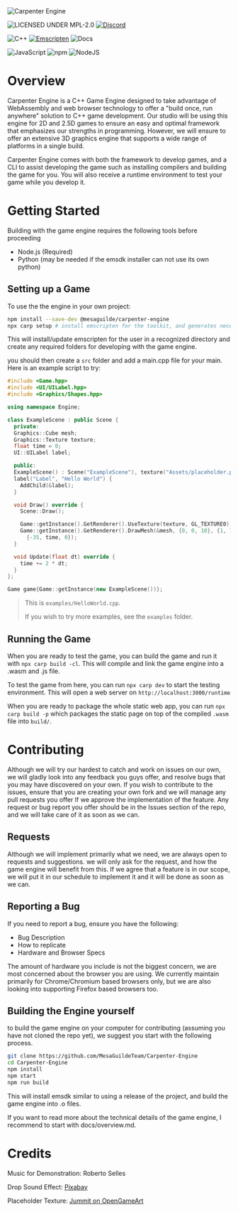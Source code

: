 <picture>
  <source media="(prefers-color-scheme: dark)" srcset="docs/images/CarpenterEngine_Logo.png">
  <img src="docs/images/CarpenterEngine_Logo_Light.png" alt="Carpenter Engine"/>
</picture>

![LICENSED UNDER MPL-2.0](https://img.shields.io/badge/License-MPL%2D-2.0-red?style=for-the-badge)
[![Discord](https://img.shields.io/badge/Discord-7289DA?style=for-the-badge&logo=discord&logoColor=white)](https://discord.gg/rfVQ4FakKS)

![C++](https://img.shields.io/badge/C%2B%2B-00599C?style=for-the-badge&logo=c%2B%2B&logoColor=white)
[![Emscripten](https://img.shields.io/badge/emscripten-darkgreen?style=for-the-badge)](https://emscripten.org/)
![Docs](https://img.shields.io/badge/doxygen-blue?style=for-the-badge)

![JavaScript](https://img.shields.io/badge/JavaScript-323330?style=for-the-badge&logo=javascript&logoColor=F7DF1E)
![npm](https://img.shields.io/badge/npm-CB3837?style=for-the-badge&logo=npm&logoColor=fff)
![NodeJS](https://img.shields.io/badge/Node.js-6DA55F?style=for-the-badge&logo=node.js&logoColor=white)

# Overview

Carpenter Engine is a C++ Game Engine designed to take advantage of WebAssembly
and web browser technology to offer a "build once, run anywhere" solution to C++
game development. Our studio will be using this engine for 2D and 2.5D games to
ensure an easy and optimal framework that emphasizes our strengths in programming.
However, we will ensure to offer an extensive 3D graphics engine that supports a
wide range of platforms in a single build.

Carpenter Engine comes with both the framework to develop games, and a CLI to
assist developing the game such as installing compilers and building the game
for you. You will also receive a runtime environment to test your game while
you develop it.

# Getting Started

Building with the game engine requires the following tools before proceeding
- Node.js (Required)
- Python (may be needed if the emsdk installer can not use its own python)

## Setting up a Game
To use the the engine in your own project:
```sh
npm install --save-dev @mesaguilde/carpenter-engine
npx carp setup # install emscripten for the toolkit, and generates necessary folders
```

This will install/update emscripten for the user in a recognized directory and
create any required folders for developing with the game engine.

you should then create a `src` folder and add a main.cpp file for your main.
Here is an example script to try:
```cpp
#include <Game.hpp>
#include <UI/UILabel.hpp>
#include <Graphics/Shapes.hpp>

using namespace Engine;

class ExampleScene : public Scene {
  private:
  Graphics::Cube mesh;
  Graphics::Texture texture;
  float time = 0;
  UI::UILabel label;

  public:
  ExampleScene() : Scene("ExampleScene"), texture("Assets/placeholder.png"),
  label("Label", "Hello World") {
    AddChild(&label);
  }

  void Draw() override {
    Scene::Draw();

    Game::getInstance().GetRenderer().UseTexture(texture, GL_TEXTURE0);
    Game::getInstance().GetRenderer().DrawMesh(&mesh, {0, 0, 10}, {1, 1, 1},
      {-35, time, 0});
  }

  void Update(float dt) override {
    time += 2 * dt;
  }
};

Game game{Game::getInstance(new ExampleScene())};
```
> This is `examples/HelloWorld.cpp`.
>
> If you wish to try more examples, see the `examples` folder.

## Running the Game
When you are ready to test the game, you can build the game and run it with
`npx carp build -cl`. This will compile and link the game engine into a .wasm
and .js file.

To test the game from here, you can run `npx carp dev` to start the testing
environment. This will open a web server on `http://localhost:3000/runtime`

When you are ready to package the whole static web app, you can run `npx carp build -p`
which packages the static page on top of the compiled `.wasm` file into `build/`.

# Contributing
Although we will try our hardest to catch and work on issues on our own, we
will gladly look into any feedback you guys offer, and resolve bugs that you may
have discovered on your own. If you wish to contribute to the issues, ensure that
you are creating your own fork and we will manage any pull requests you offer If
we approve the implementation of the feature. Any request or bug report you offer
should be in the Issues section of the repo, and we will take care of it as soon
as we can.

## Requests

Although we will implement primarily what we need, we are always open to requests
and suggestions. we will only ask for the request, and how the game engine will
benefit from this. If we agree that a feature is in our scope, we will put it in
our schedule to implement it and it will be done as soon as we can.

## Reporting a Bug
If you need to report a bug, ensure you have the following:
- Bug Description
- How to replicate
- Hardware and Browser Specs

The amount of hardware you include is not the biggest concern, we are most
concerned about the browser you are using. We currently maintain primarily for
Chrome/Chromium based browsers only, but we are also looking into supporting
Firefox based browsers too.

## Building the Engine yourself
to build the game engine on your computer for contributing (assuming you have
not cloned the repo yet), we suggest you start with the following process.

```sh
git clone https://github.com/MesaGuildeTeam/Carpenter-Engine
cd Carpenter-Engine
npm install
npm start
npm run build
```

This will install emsdk similar to using a release of the project, and build the
game engine into .o files.

If you want to read more about the technical details of the game engine, I
recommend to start with docs/overview.md.

# Credits

Music for Demonstration: Roberto Selles

Drop Sound Effect: [Pixabay](https://pixabay.com/sound-effects/drop-sound-effect-240899/)

Placeholder Texture: [Jummit on OpenGameArt](https://opengameart.org/content/grid-placeholder-texture-templategridalbedopng)
